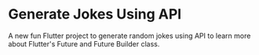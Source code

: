 # Generate Jokes Using API

A new fun Flutter project to generate random jokes using API to learn more about Flutter's Future and Future Builder class. 

